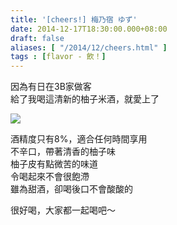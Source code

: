 ```yaml
---
title: '[cheers!] 梅乃宿 ゆず'
date: 2014-12-17T18:30:00.000+08:00
draft: false
aliases: [ "/2014/12/cheers.html" ]
tags : [flavor - 飲！]
---
```


因為有日在3B家做客  
給了我喝這清新的柚子米酒，就愛上了  

[![](https://farm8.staticflickr.com/7464/15345594793_ed2cdb4231_z.jpg)](https://farm8.staticflickr.com/7464/15345594793_ed2cdb4231_z.jpg)

酒精度只有8%，適合任何時間享用  
不辛口，帶著清香的柚子味  
柚子皮有點微苦的味道  
令喝起來不會很飽滯  
雖為甜酒，卻喝後口不會酸酸的  
  
很好喝，大家都一起喝吧～